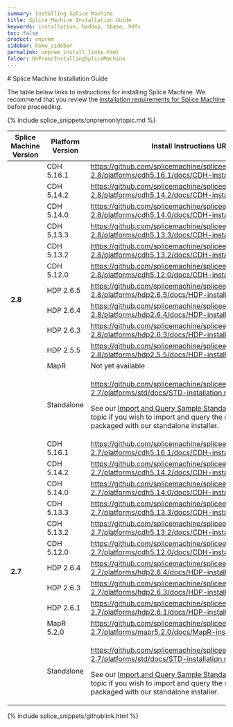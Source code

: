 ```yaml
---
summary: Installing Splice Machine
title: Splice Machine Installation Guide
keywords: installation, hadoop, hbase, hdfs
toc: false
product: onprem
sidebar: home_sidebar
permalink: onprem_install_links.html
folder: OnPrem/InstallingSpliceMachine
---
```

<section>
<div class="TopicContent" data-swiftype-index="true" markdown="1">
# Splice Machine Installation Guide

The table below links to instructions for installing Splice Machine. We recommend that you review the [installation requirements for Splice Machine](onprem_info_requirements.html) before proceeding.

{% include splice_snippets/onpremonlytopic.md %}

<table summary="Links to instructions for installing Splice Machine on each platform.">
    <col />
    <col />
    <col />
    <thead>
        <tr>
            <th>Splice Machine Version</th>
            <th>Platform Version</th>
            <th>Install Instructions URL</th>
        </tr>
    </thead>
    <tbody>
        <tr>
            <td rowspan="12"><strong>2.8</strong></td>
            <td>CDH 5.16.1</td>
            <td><a href="https://github.com/splicemachine/spliceengine/blob/branch-2.8/platforms/cdh5.16.1/docs/CDH-installation.md">https://github.com/splicemachine/spliceengine/blob/branch-2.8/platforms/cdh5.16.1/docs/CDH-installation.md</a></td>
        </tr>
        <tr>
            <td>CDH 5.14.2</td>
            <td><a href="https://github.com/splicemachine/spliceengine/blob/branch-2.8/platforms/cdh5.14.2/docs/CDH-installation.md">https://github.com/splicemachine/spliceengine/blob/branch-2.8/platforms/cdh5.14.2/docs/CDH-installation.md</a></td>
        </tr>
        <tr>
            <td>CDH 5.14.0</td>
            <td><a href="https://github.com/splicemachine/spliceengine/blob/branch-2.8/platforms/cdh5.14.0/docs/CDH-installation.md">https://github.com/splicemachine/spliceengine/blob/branch-2.8/platforms/cdh5.14.0/docs/CDH-installation.md</a></td>
        </tr>
        <tr>
            <td>CDH 5.13.3</td>
            <td><a href="https://github.com/splicemachine/spliceengine/blob/branch-2.8/platforms/cdh5.13.3/docs/CDH-installation.md">https://github.com/splicemachine/spliceengine/blob/branch-2.8/platforms/cdh5.13.3/docs/CDH-installation.md</a></td>
        </tr>
        <tr>
            <td>CDH 5.13.2</td>
            <td><a href="https://github.com/splicemachine/spliceengine/blob/branch-2.8/platforms/cdh5.13.2/docs/CDH-installation.md">https://github.com/splicemachine/spliceengine/blob/branch-2.8/platforms/cdh5.13.2/docs/CDH-installation.md</a></td>
        </tr>
        <tr>
            <td>CDH 5.12.0</td>
            <td><a href="https://github.com/splicemachine/spliceengine/tree/branch-2.8/platforms/cdh5.12.0/docs/CDH-installation.md">https://github.com/splicemachine/spliceengine/tree/branch-2.8/platforms/cdh5.12.0/docs/CDH-installation.md</a></td>
        </tr>
        <tr>
            <td>HDP 2.6.5</td>
            <td><a href="https://github.com/splicemachine/spliceengine/blob/branch-2.8/platforms/hdp2.6.5/docs/HDP-installation.md">https://github.com/splicemachine/spliceengine/blob/branch-2.8/platforms/hdp2.6.5/docs/HDP-installation.md</a></td>
        </tr>
        <tr>
            <td>HDP 2.6.4</td>
            <td><a href="https://github.com/splicemachine/spliceengine/blob/branch-2.8/platforms/hdp2.6.4/docs/HDP-installation.md">https://github.com/splicemachine/spliceengine/blob/branch-2.8/platforms/hdp2.6.4/docs/HDP-installation.md</a></td>
        </tr>
        <tr>
            <td>HDP 2.6.3</td>
            <td><a href="https://github.com/splicemachine/spliceengine/blob/branch-2.8/platforms/hdp2.6.3/docs/HDP-installation.md">https://github.com/splicemachine/spliceengine/blob/branch-2.8/platforms/hdp2.6.3/docs/HDP-installation.md</a></td>
        </tr>
        <tr>
            <td>HDP 2.5.5</td>
            <td><a href="https://github.com/splicemachine/spliceengine/blob/branch-2.8/platforms/hdp2.5.5/docs/HDP-installation.md">https://github.com/splicemachine/spliceengine/blob/branch-2.8/platforms/hdp2.5.5/docs/HDP-installation.md</a></td>
        </tr>
        <tr>
            <td>MapR</td>
            <td>Not yet available</td>
        </tr>
        <tr>
            <td>Standalone</td>
            <td><p><a href="https://github.com/splicemachine/spliceengine/blob/branch-2.7/platforms/std/docs/STD-installation.md">https://github.com/splicemachine/spliceengine/blob/branch-2.7/platforms/std/docs/STD-installation.md</a></p>
            <p class="noSpaceBelow">See our <a href="onprem_install_demodata.html">Import and Query Sample Standalone Sample Data</a> topic if you wish to import and query the sample data packaged with our standalone installer.</p>
            </td>
        </tr>
        <tr>
            <td rowspan="11"><strong>2.7</strong></td>
            <td>CDH 5.16.1</td>
            <td><a href="https://github.com/splicemachine/spliceengine/blob/branch-2.7/platforms/cdh5.16.1/docs/CDH-installation.md">https://github.com/splicemachine/spliceengine/blob/branch-2.7/platforms/cdh5.16.1/docs/CDH-installation.md</a></td>
        </tr>
        <tr>
            <td>CDH 5.14.2</td>
            <td><a href="https://github.com/splicemachine/spliceengine/blob/branch-2.7/platforms/cdh5.14.2/docs/CDH-installation.md">https://github.com/splicemachine/spliceengine/blob/branch-2.7/platforms/cdh5.14.2/docs/CDH-installation.md</a></td>
        </tr>
        <tr>
            <td>CDH 5.14.0</td>
            <td><a href="https://github.com/splicemachine/spliceengine/blob/branch-2.7/platforms/cdh5.14.0/docs/CDH-installation.md">https://github.com/splicemachine/spliceengine/blob/branch-2.7/platforms/cdh5.14.0/docs/CDH-installation.md</a></td>
        </tr>
        <tr>
            <td>CDH 5.13.3</td>
            <td><a href="https://github.com/splicemachine/spliceengine/blob/branch-2.7/platforms/cdh5.13.3/docs/CDH-installation.md">https://github.com/splicemachine/spliceengine/blob/branch-2.7/platforms/cdh5.13.3/docs/CDH-installation.md</a></td>
        </tr>
        <tr>
            <td>CDH 5.13.2</td>
            <td><a href="https://github.com/splicemachine/spliceengine/blob/branch-2.7/platforms/cdh5.13.2/docs/CDH-installation.md">https://github.com/splicemachine/spliceengine/blob/branch-2.7/platforms/cdh5.13.2/docs/CDH-installation.md</a></td>
        </tr>
        <tr>
            <td>CDH 5.12.0</td>
            <td><a href="https://github.com/splicemachine/spliceengine/tree/branch-2.7/platforms/cdh5.12.0/docs/CDH-installation.md">https://github.com/splicemachine/spliceengine/tree/branch-2.7/platforms/cdh5.12.0/docs/CDH-installation.md</a></td>
        </tr>
        <tr>
            <td>HDP 2.6.4</td>
            <td><a href="https://github.com/splicemachine/spliceengine/blob/branch-2.7/platforms/hdp2.6.4/docs/HDP-installation.md">https://github.com/splicemachine/spliceengine/blob/branch-2.7/platforms/hdp2.6.4/docs/HDP-installation.md</a></td>
        </tr>
        <tr>
            <td>HDP 2.6.3</td>
            <td><a href="https://github.com/splicemachine/spliceengine/blob/branch-2.7/platforms/hdp2.6.3/docs/HDP-installation.md">https://github.com/splicemachine/spliceengine/blob/branch-2.7/platforms/hdp2.6.3/docs/HDP-installation.md</a></td>
        </tr>
        <tr>
            <td>HDP 2.6.1</td>
            <td><a href="https://github.com/splicemachine/spliceengine/blob/branch-2.7/platforms/hdp2.6.1/docs/HDP-installation.md">https://github.com/splicemachine/spliceengine/blob/branch-2.7/platforms/hdp2.6.1/docs/HDP-installation.md</a></td>
        </tr>
        <tr>
            <td>MapR 5.2.0</td>
            <td><a href="https://github.com/splicemachine/spliceengine/blob/branch-2.7/platforms/mapr5.2.0/docs/MapR-installation.md">https://github.com/splicemachine/spliceengine/blob/branch-2.7/platforms/mapr5.2.0/docs/MapR-installation.md</a></td>
        </tr>
        <tr>
            <td>Standalone</td>
            <td><p><a href="https://github.com/splicemachine/spliceengine/blob/branch-2.7/platforms/std/docs/STD-installation.md">https://github.com/splicemachine/spliceengine/blob/branch-2.7/platforms/std/docs/STD-installation.md</a></p>
            <p class="noSpaceBelow">See our <a href="onprem_install_demodata.html">Import and Query Sample Standalone Sample Data</a> topic if you wish to import and query the sample data packaged with our standalone installer.</p>
            </td>
        </tr>
    </tbody>
</table>

{% include splice_snippets/githublink.html %}
</div>
</section>
